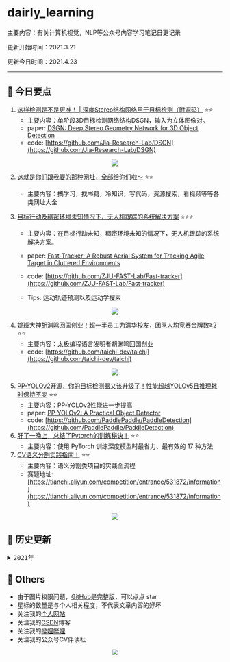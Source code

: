 # dairly_learning
主要内容：有关计算机视觉，NLP等公众号内容学习笔记日更记录

更新开始时间：2021.3.21

更新今日时间：2021.4.23

------



## :paperclip:  今日要点

1. [这样检测是不是更准！ | 深度Stereo结构网络用于目标检测（附源码）](https://mp.weixin.qq.com/s/04TlVA1u-_pDg398njqDbA)         :star::star:
   - 主要内容：单阶段3D目标检测网络结构DSGN，输入为立体图像对。
   - paper: [DSGN: Deep Stereo Geometry Network for 3D Object Detection](https://arxiv.org/abs/2001.03398)
   - code: [https://github.com/Jia-Research-Lab/DSGN](https://github.com/Jia-Research-Lab/DSGN)

<div align=center><img src="https://mmbiz.qpic.cn/mmbiz_png/1MtnAxmWSwNrgZxYLIng4ynCobfGo4ozU5icWDEH6GuIjQcTw43FjQ0oic3HPO2hfG0xZ0nuVKFH8l3SfFsdWAFA/640?wx_fmt=png&tp=webp&wxfrom=5&wx_lazy=1&wx_co=1" style='zoom:100%'>
</div>

2. [这就是你们跟我要的那种网址，全部给你们啦～](https://mp.weixin.qq.com/s/IMn_aSlnuGZiclp3MZgWJA)       :star::star:

   - 主要内容：搞学习，找书籍，冷知识，写代码，资源搜索，看视频等等各类网址大全

3. [⽬标⾏动及稠密环境未知情况下，⽆⼈机跟踪的系统解决⽅案](https://mp.weixin.qq.com/s/JqtxtPCnhNXqqEV4sZ6i3A)       :star::star::star:

   - 主要内容：在⽬标⾏动未知，稠密环境未知的情况下，⽆⼈机跟踪的系统解决⽅案。

   - paper: [Fast-Tracker: A Robust Aerial System for Tracking Agile Target in Cluttered Environments](https://arxiv.org/abs/2011.03968)
   - code: [https://github.com/ZJU-FAST-Lab/Fast-tracker](https://github.com/ZJU-FAST-Lab/Fast-tracker)
   - Tips: 运动轨迹预测以及运动学搜索

<div align=center><img src="https://mmbiz.qpic.cn/mmbiz_jpg/Nabxc8rdYrgQ6gIlh1pFXPFbxX3yUFXtp3JvosAOdvQ1TYk93Vbnqc33PoUx6sjibLSHV6ujcB9MtibR6PvrjR9A/640?wx_fmt=jpeg&tp=webp&wxfrom=5&wx_lazy=1&wx_co=1" style='zoom:100%'>
</div>

4. [姚班大神胡渊鸣回国创业！超一半员工为清华校友，团队人均竞赛金牌数≥2](https://mp.weixin.qq.com/s/an1G62x6r6GKMKMKcT--Hg)       :star::star:
   - 主要内容：太极编程语言发明者胡渊鸣回国创业
   - code: [https://github.com/taichi-dev/taichi](https://github.com/taichi-dev/taichi)

<div align=center><img src="https://mmbiz.qpic.cn/mmbiz_gif/YicUhk5aAGtC5V9GxcMy6AicltdxYviaTo2Wfu9eX955JJukibF2yicaSoDuosiac5gQlJGzOOzmzBVC7RnQUfe9fCoQ/640?wx_fmt=gif&tp=webp&wxfrom=5&wx_lazy=1" style='zoom:100%'>
</div>

5. [PP-YOLOv2开源，你的目标检测器又该升级了！性能超越YOLOv5且推理耗时保持不变](https://mp.weixin.qq.com/s/D7CkCbjQ-E-tvlKBwBlUsQ)       :star::star:
   - 主要内容：PP-YOLOv2性能进一步提高
   - paper: [PP-YOLOv2: A Practical Object Detector](https://arxiv.org/abs/2104.10419)
   - code: [https://github.com/PaddlePaddle/PaddleDetection](https://github.com/PaddlePaddle/PaddleDetection)
6. [肝了一晚上，总结了Pytorch的训练秘诀！](https://mp.weixin.qq.com/s/IFAYiGUMUU7oYW-vWs_u1Q)       :star::star:
   - 主要内容：使用 PyTorch 训练深度模型时最省力、最有效的 17 种方法
7. [CV语义分割实践指南！](https://mp.weixin.qq.com/s/H2We_CHFj5FvaeE4yCCAlQ)       :star::star:
   - 主要内容：语义分割类项目的实践全流程
   - 赛题地址: [https://tianchi.aliyun.com/competition/entrance/531872/information](https://tianchi.aliyun.com/competition/entrance/531872/information)

<div align=center><img src="https://mmbiz.qpic.cn/mmbiz_png/vI9nYe94fsGKUChxByguXrb9B2JavStzbDicKymALX9vXug2VQBV1rg1zSyprd51UkibVH5U9XrhjeCQsHluZgNw/640?wx_fmt=png&tp=webp&wxfrom=5&wx_lazy=1&wx_co=1" style='zoom:100%'>
</div>


## 


## :paperclip:  历史更新

<pre><details><summary>2021年</summary>
<details><summary>3月</summary>
    1. <a href="notes/202103/0321.md" target="_blank">公众号内容拓展学习笔记（2021.3.21）</a>
    2. <a href="notes/202103/0322.md" target="_blank">公众号内容拓展学习笔记（2021.3.22）</a>
    3. <a href="notes/202103/0323.md" target="_blank">公众号内容拓展学习笔记（2021.3.23）</a>
    4. <a href="notes/202103/0324.md" target="_blank">公众号内容拓展学习笔记（2021.3.24）</a>
    5. <a href="notes/202103/0325.md" target="_blank">公众号内容拓展学习笔记（2021.3.25）</a>
    6. <a href="notes/202103/0326.md" target="_blank">公众号内容拓展学习笔记（2021.3.26）</a>
    7. <a href="notes/202103/0327.md" target="_blank">公众号内容拓展学习笔记（2021.3.27）</a>
    8. <a href="notes/202103/0328.md" target="_blank">公众号内容拓展学习笔记（2021.3.28）</a>
    9. <a href="notes/202103/0329.md" target="_blank">公众号内容拓展学习笔记（2021.3.29）</a>
    10. <a href="notes/202103/0330.md" target="_blank">公众号内容拓展学习笔记（2021.3.30）</a>
    11. <a href="notes/202103/0331.md" target="_blank">公众号内容拓展学习笔记（2021.3.31）</a>
</details>
<details><summary>4月</summary>
    1. <a href="notes/202104/0401.md" target="_blank">公众号内容拓展学习笔记（2021.4.1）</a>
    2. <a href="notes/202104/0402.md" target="_blank">公众号内容拓展学习笔记（2021.4.2）</a>
    3. <a href="notes/202104/0403.md" target="_blank">公众号内容拓展学习笔记（2021.4.3）</a>
    4. <a href="notes/202104/0404.md" target="_blank">公众号内容拓展学习笔记（2021.4.4）</a>
    5. <a href="notes/202104/0405.md" target="_blank">公众号内容拓展学习笔记（2021.4.5）</a>
    6. <a href="notes/202104/0406.md" target="_blank">公众号内容拓展学习笔记（2021.4.6）</a>
    7. <a href="notes/202104/0407.md" target="_blank">公众号内容拓展学习笔记（2021.4.7）</a>
    8. <a href="notes/202104/0408.md" target="_blank">公众号内容拓展学习笔记（2021.4.8）</a>
    9. <a href="notes/202104/0409.md" target="_blank">公众号内容拓展学习笔记（2021.4.9）</a>
    10. <a href="notes/202104/0410.md" target="_blank">公众号内容拓展学习笔记（2021.4.10）</a>
    11. <a href="notes/202104/0411.md" target="_blank">公众号内容拓展学习笔记（2021.4.11）</a>
    12. <a href="notes/202104/0412.md" target="_blank">公众号内容拓展学习笔记（2021.4.12）</a>
    13. <a href="notes/202104/0413.md" target="_blank">公众号内容拓展学习笔记（2021.4.13）</a>
    14. <a href="notes/202104/0414.md" target="_blank">公众号内容拓展学习笔记（2021.4.14）</a>
    15. <a href="notes/202104/0415.md" target="_blank">公众号内容拓展学习笔记（2021.4.15）</a>
    16. <a href="notes/202104/0416.md" target="_blank">公众号内容拓展学习笔记（2021.4.16）</a>
    17. <a href="notes/202104/0417.md" target="_blank">公众号内容拓展学习笔记（2021.4.17）</a>
    18. <a href="notes/202104/0418.md" target="_blank">公众号内容拓展学习笔记（2021.4.18）</a>
    19. <a href="notes/202104/0419.md" target="_blank">公众号内容拓展学习笔记（2021.4.19）</a>
    20. <a href="notes/202104/0420.md" target="_blank">公众号内容拓展学习笔记（2021.4.20）</a>
    21. <a href="notes/202104/0421.md" target="_blank">公众号内容拓展学习笔记（2021.4.21）</a>
    22. <a href="notes/202104/0422.md" target="_blank">公众号内容拓展学习笔记（2021.4.22）</a>
    23. <a href="notes/202104/0423.md" target="_blank">公众号内容拓展学习笔记（2021.4.23）</a>
</details>
</pre>



## :paperclip:  Others

- 由于图片权限问题，[GitHub](https://github.com/xiaoxuebajie/dairly_learning)是完整版，可以点点 star
- 星标的数量是与个人相关程度，不代表文章内容的好坏
- 关注我的[个人网站](http://www.cvbds.cn/)
- 关注我的[CSDN](https://mp.csdn.net/console/article)博客
- 关注我的[哔哩哔哩](https://space.bilibili.com/424394389?spm_id_from=333.788.b_765f7570696e666f.1)
- 关注我的公众号CV伴读社

<div align=center><img src="https://img-blog.csdnimg.cn/202005031406335.jpg" style='zoom:80%'>
</div>